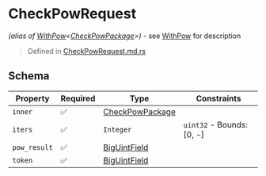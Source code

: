 # CheckPowRequest
*(alias of [WithPow](../../pow/WithPow.md)\<[CheckPowPackage](../../routes/check_pow/CheckPowPackage.md)\>)* - see [WithPow](../../pow/WithPow.md) for description
> Defined in [CheckPowRequest.md.rs](../../routes/check_pow/interface/src/interface/routes/check_pow)

## Schema

| Property | Required | Type | Constraints |
| --- | --- | --- | --- |
| `inner` | ✅ | [CheckPowPackage](../../routes/check_pow/CheckPowPackage.md) |     | 
| `iters` | ✅ | `Integer` | `uint32` - Bounds: [0, -] | 
| `pow_result` | ✅ | [BigUintField](../../fields/big_uint/BigUintField.md) |     | 
| `token` | ✅ | [BigUintField](../../fields/big_uint/BigUintField.md) |     | 


